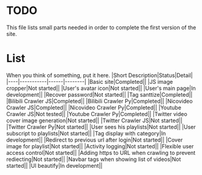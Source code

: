 # TODO
This file lists small parts needed in order to complete the first version of the site.
# List
When you think of something, put it here.
|Short Description|Status|Detail|
|----|-----------|------|--------|
|Basic site|Completed||
|JS image cropper|Not started||
|User's avatar icon|Not started||
|User's main page|In development||
|Recover password|Not started||
|Tag santtize|Completed||
|Bilibili Crawler JS|Completed||
|Bilibili Crawler Py|Completed||
|Nicovideo Crawler JS|Completed||
|Nicovideo Crawler Py|Completed||
|Youtube Crawler JS|Not tested||
|Youtube Crawler Py|Completed||
|Twitter video cover image generation|Not started||
|Twitter Crawler JS|Not started||
|Twitter Crawler Py|Not started||
|User sees his playlists|Not started||
|User subscript to playlists|Not started||
|Tag display with category|In development||
|Redirect to previous url after login|Not started||
|Cover image for playlist|Not started||
|Activity logging|Not started||
|Flexible user access control|Not started||
|Adding https to URL when crawling to prevent rediecting|Not started||
|Navbar tags when showing list of videos|Not started||
|UI beautify|In development||
